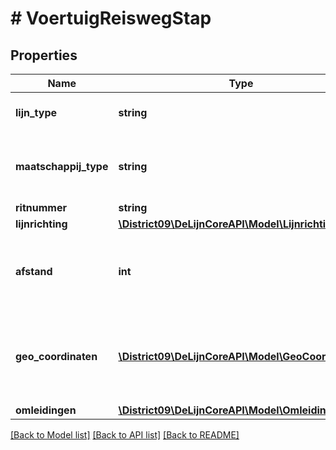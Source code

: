 # # VoertuigReiswegStap

## Properties

Name | Type | Description | Notes
------------ | ------------- | ------------- | -------------
**lijn_type** | **string** | geeft het type reiswegstap | [optional]
**maatschappij_type** | **string** | geeft de maatschappij die de reiswegstap uitvoert | [optional]
**ritnummer** | **string** |  | [optional]
**lijnrichting** | [**\District09\DeLijnCoreAPI\Model\Lijnrichting**](Lijnrichting.md) |  | [optional]
**afstand** | **int** | geeft afstand tussen het vertrekpunt en aankomst weer in meters | [optional]
**geo_coordinaten** | [**\District09\DeLijnCoreAPI\Model\GeoCoordinaat[]**](GeoCoordinaat.md) | geeft een lijst van coordinaten voor het traject van de reiswegstap | [optional]
**omleidingen** | [**\District09\DeLijnCoreAPI\Model\Omleiding**](Omleiding.md) |  | [optional]

[[Back to Model list]](../../README.md#models) [[Back to API list]](../../README.md#endpoints) [[Back to README]](../../README.md)
